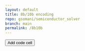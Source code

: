 ```yaml
---
layout: default
title: 8b/10b encoding
repo: gsomani/semiconductor_solver
branch: main
permalink: /8b10b
---
```


<div id="cur">
<button onclick="add_code_cell('cur');">Add code cell</button>

<pre data-executable data-language="python">
</pre>

</div>